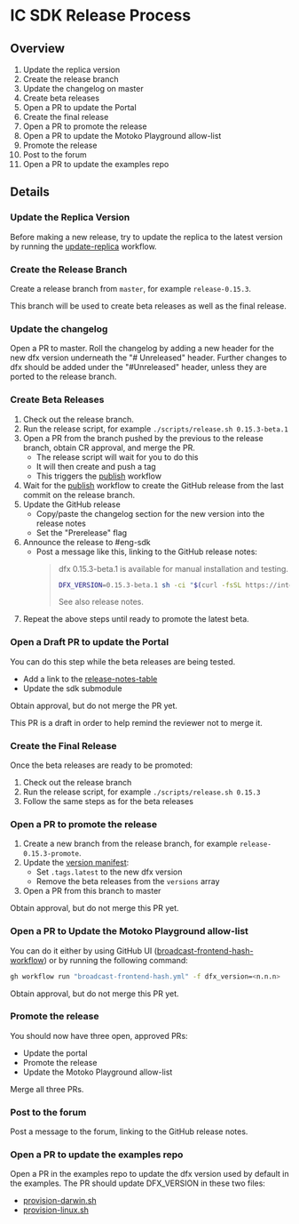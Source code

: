 # IC SDK Release Process

## Overview

1. Update the replica version
1. Create the release branch
1. Update the changelog on master
1. Create beta releases
1. Open a PR to update the Portal
1. Create the final release
1. Open a PR to promote the release
1. Open a PR to update the Motoko Playground allow-list
1. Promote the release
1. Post to the forum
1. Open a PR to update the examples repo

## Details

### Update the Replica Version

Before making a new release, try to update the replica to the latest version
by running the [update-replica] workflow.

### Create the Release Branch

Create a release branch from `master`, for example `release-0.15.3`.

This branch will be used to create beta releases as well as the final release.

### Update the changelog

Open a PR to master.  Roll the changelog by adding a new header for the
new dfx version underneath the "# Unreleased" header.  Further changes to dfx
should be added under the "#Unreleased" header, unless they are ported to
the release branch.

### Create Beta Releases

1. Check out the release branch.
1. Run the release script, for example `./scripts/release.sh 0.15.3-beta.1`
1. Open a PR from the branch pushed by the previous to the release branch,
obtain CR approval, and merge the PR.
    - The release script will wait for you to do this
    - It will then create and push a tag
    - This triggers the [publish][publish-workflow] workflow
1. Wait for the [publish][publish-workflow] workflow to create the GitHub release
from the last commit on the release branch.
1. Update the GitHub release
    - Copy/paste the changelog section for the new version into the release notes
    - Set the "Prerelease" flag
1. Announce the release to #eng-sdk
    - Post a message like this, linking to the GitHub release notes:
        > dfx 0.15.3-beta.1 is available for manual installation and testing.
        >
        > ```bash
        > DFX_VERSION=0.15.3-beta.1 sh -ci "$(curl -fsSL https://internetcomputer.org/install.sh)"
        > ```
        >
        > See also release notes.
1. Repeat the above steps until ready to promote the latest beta.

### Open a Draft PR to update the Portal

You can do this step while the beta releases are being tested.

- Add a link to the [release-notes-table]
- Update the sdk submodule

Obtain approval, but do not merge the PR yet.

This PR is a draft in order to help remind the reviewer not to merge it.

### Create the Final Release

Once the beta releases are ready to be promoted:

1. Check out the release branch
2. Run the release script, for example `./scripts/release.sh 0.15.3`
3. Follow the same steps as for the beta releases

### Open a PR to promote the release

1. Create a new branch from the release branch, for example `release-0.15.3-promote`.
1. Update the [version manifest][public-manifest]:
    - Set `.tags.latest` to the new dfx version
    - Remove the beta releases from the `versions` array
1. Open a PR from this branch to master

Obtain approval, but do not merge this PR yet.

### Open a PR to Update the Motoko Playground allow-list

You can do it either by using GitHub UI ([broadcast-frontend-hash-workflow])
or by running the following command:

```bash
gh workflow run "broadcast-frontend-hash.yml" -f dfx_version=<n.n.n>
```

Obtain approval, but do not merge this PR yet.

### Promote the release

You should now have three open, approved PRs:

- Update the portal
- Promote the release
- Update the Motoko Playground allow-list

Merge all three PRs.

### Post to the forum

Post a message to the forum, linking to the GitHub release notes.

### Open a PR to update the examples repo

Open a PR in the examples repo to update the dfx version used by default in the examples.
The PR should update DFX_VERSION in these two files:

- [provision-darwin.sh]
- [provision-linux.sh]

[broadcast-frontend-hash-workflow]: https://github.com/dfinity/sdk/actions/workflows/broadcast-frontend-hash.yml
[provision-darwin.sh]: https://github.com/dfinity/examples/blob/master/.github/workflows/provision-darwin.sh
[provision-linux.sh]: https://github.com/dfinity/examples/blob/master/.github/workflows/provision-linux.sh
[public-manifest]: https://github.com/dfinity/sdk/blob/master/public/manifest.json
[publish-workflow]: https://github.com/dfinity/sdk/blob/master/.github/workflows/publish.yml
[release-notes-table]: https://github.com/dfinity/portal/blob/master/docs/other/updates/release-notes/release-notes.md
[update-replica]: https://github.com/dfinity/sdk/actions/workflows/update-replica-version.yml
